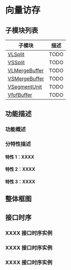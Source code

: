 # 向量访存

## 子模块列表

| 子模块 | 描述 |
| --- | --- |
| [VLSplit](VLSplit.md)                   | TODO |
| [VSSplit](VSSplit.md)                   | TODO |
| [VLMergeBuffer](VLMergeBuffer.md)       | TODO |
| [VSMergeBuffer](VSMergeBuffer.md)       | TODO |
| [VSegmentUnit](VSegmentUnit.md)         | TODO |
| [VfofBuffer](VfofBuffer.md)             | TODO |


## 功能描述

### 功能概述

### 分特性描述

#### 特性 1：XXXX

#### 特性 2：XXXX

#### 特性 3：XXXX


## 整体框图
<!-- 请使用 svg -->


## 接口时序

### XXXX 接口时序实例

### XXXX 接口时序实例

### XXXX 接口时序实例